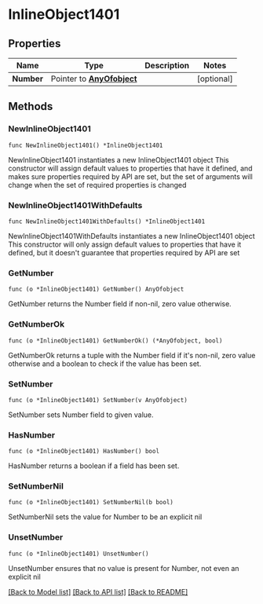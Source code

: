 # InlineObject1401

## Properties

Name | Type | Description | Notes
------------ | ------------- | ------------- | -------------
**Number** | Pointer to [**AnyOfobject**](anyOf&lt;object&gt;.md) |  | [optional] 

## Methods

### NewInlineObject1401

`func NewInlineObject1401() *InlineObject1401`

NewInlineObject1401 instantiates a new InlineObject1401 object
This constructor will assign default values to properties that have it defined,
and makes sure properties required by API are set, but the set of arguments
will change when the set of required properties is changed

### NewInlineObject1401WithDefaults

`func NewInlineObject1401WithDefaults() *InlineObject1401`

NewInlineObject1401WithDefaults instantiates a new InlineObject1401 object
This constructor will only assign default values to properties that have it defined,
but it doesn't guarantee that properties required by API are set

### GetNumber

`func (o *InlineObject1401) GetNumber() AnyOfobject`

GetNumber returns the Number field if non-nil, zero value otherwise.

### GetNumberOk

`func (o *InlineObject1401) GetNumberOk() (*AnyOfobject, bool)`

GetNumberOk returns a tuple with the Number field if it's non-nil, zero value otherwise
and a boolean to check if the value has been set.

### SetNumber

`func (o *InlineObject1401) SetNumber(v AnyOfobject)`

SetNumber sets Number field to given value.

### HasNumber

`func (o *InlineObject1401) HasNumber() bool`

HasNumber returns a boolean if a field has been set.

### SetNumberNil

`func (o *InlineObject1401) SetNumberNil(b bool)`

 SetNumberNil sets the value for Number to be an explicit nil

### UnsetNumber
`func (o *InlineObject1401) UnsetNumber()`

UnsetNumber ensures that no value is present for Number, not even an explicit nil

[[Back to Model list]](../README.md#documentation-for-models) [[Back to API list]](../README.md#documentation-for-api-endpoints) [[Back to README]](../README.md)


